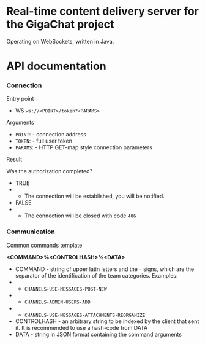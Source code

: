 # Real-time content delivery server for the GigaChat project

Operating on WebSockets, written in Java.

# API documentation

### Connection

Entry point

* WS `ws://<POINT>/token?<PARAMS>`

Arguments

* `POINT`: - connection address
* `TOKEN`: - full user token
* `PARAMS`: - HTTP GET-map style connection parameters

Result

Was the authorization completed?

* TRUE
*
    * The connection will be established, you will be notified.
* FALSE
*
    * The connection will be closed with code `406`

### Communication

Common commands template

**\<COMMAND\>%\<CONTROLHASH\>%\<DATA\>**

* COMMAND - string of upper latin letters and the `-` signs, which are the separator of the identification of the team
  categories. Examples:
*
    * `CHANNELS-USE-MESSAGES-POST-NEW`
*
    * `CHANNELS-ADMIN-USERS-ADD`
*
    * `CHANNELS-USE-MESSAGES-ATTACHMENTS-REORGANIZE`
* CONTROLHASH - an arbitrary string to be indexed by the client that sent it. It is recommended to use a hash-code from
  DATA
* DATA - string in JSON format containing the command arguments